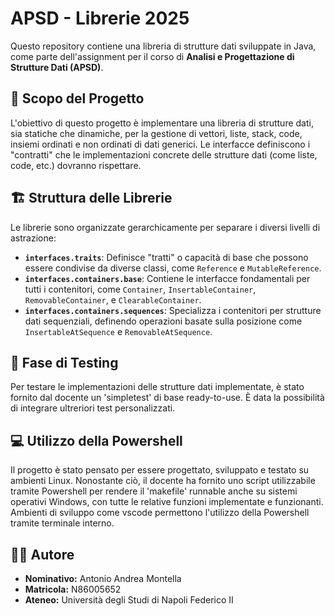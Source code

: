 # APSD - Librerie 2025

Questo repository contiene una libreria di strutture dati sviluppate in Java, come parte dell'assignment per il corso di **Analisi e Progettazione di Strutture Dati (APSD)**.

## 🎯 Scopo del Progetto

L'obiettivo di questo progetto è implementare una libreria di strutture dati, sia statiche che dinamiche, per la gestione di vettori, liste, stack, code, insiemi ordinati e non ordinati di dati generici. Le interfacce definiscono i "contratti" che le implementazioni concrete delle strutture dati (come liste, code, etc.) dovranno rispettare.

## 🏗️ Struttura delle Librerie

Le librerie sono organizzate gerarchicamente per separare i diversi livelli di astrazione:

- **`interfaces.traits`**: Definisce "tratti" o capacità di base che possono essere condivise da diverse classi, come `Reference` e `MutableReference`.
- **`interfaces.containers.base`**: Contiene le interfacce fondamentali per tutti i contenitori, come `Container`, `InsertableContainer`, `RemovableContainer`, e `ClearableContainer`.
- **`interfaces.containers.sequences`**: Specializza i contenitori per strutture dati sequenziali, definendo operazioni basate sulla posizione come `InsertableAtSequence` e `RemovableAtSequence`.

## 🧪 Fase di Testing

Per testare le implementazioni delle strutture dati implementate, è stato fornito dal docente un 'simpletest' di base ready-to-use. È data la possibilità di integrare ultreriori test personalizzati.

## 💻 Utilizzo della Powershell

Il progetto è stato pensato per essere progettato, sviluppato e testato su ambienti Linux. Nonostante ciò, il docente ha fornito uno script utilizzabile tramite Powershell per rendere il 'makefile' runnable anche su sistemi operativi Windows, con tutte le relative funzioni implementate e funzionanti. Ambienti di sviluppo come vscode permettono l'utilizzo della Powershell tramite terminale interno.


## 👨‍💻 Autore

*   **Nominativo:** Antonio Andrea Montella
*   **Matricola:** N86005652
*   **Ateneo:** Università degli Studi di Napoli Federico II
